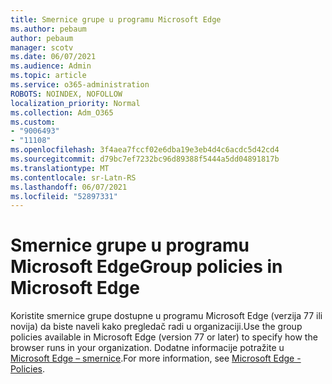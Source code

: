```yaml
---
title: Smernice grupe u programu Microsoft Edge
ms.author: pebaum
author: pebaum
manager: scotv
ms.date: 06/07/2021
ms.audience: Admin
ms.topic: article
ms.service: o365-administration
ROBOTS: NOINDEX, NOFOLLOW
localization_priority: Normal
ms.collection: Adm_O365
ms.custom:
- "9006493"
- "11108"
ms.openlocfilehash: 3f4aea7fccf02e6dba19e3eb4d4c6acdc5d42cd4
ms.sourcegitcommit: d79bc7ef7232bc96d89388f5444a5dd04891817b
ms.translationtype: MT
ms.contentlocale: sr-Latn-RS
ms.lasthandoff: 06/07/2021
ms.locfileid: "52897331"
---
```

# <a name="group-policies-in-microsoft-edge"></a><span data-ttu-id="782b4-102">Smernice grupe u programu Microsoft Edge</span><span class="sxs-lookup"><span data-stu-id="782b4-102">Group policies in Microsoft Edge</span></span>

<span data-ttu-id="782b4-103">Koristite smernice grupe dostupne u programu Microsoft Edge (verzija 77 ili novija) da biste naveli kako pregledač radi u organizaciji.</span><span class="sxs-lookup"><span data-stu-id="782b4-103">Use the group policies available in Microsoft Edge (version 77 or later) to specify how the browser runs in your organization.</span></span> <span data-ttu-id="782b4-104">Dodatne informacije potražite u [Microsoft Edge – smernice](/deployedge/microsoft-edge-policies#available-policies).</span><span class="sxs-lookup"><span data-stu-id="782b4-104">For more information, see [Microsoft Edge - Policies](/deployedge/microsoft-edge-policies#available-policies).</span></span>